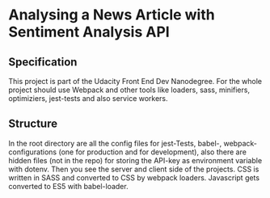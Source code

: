 # Analysing a News Article with Sentiment Analysis API

## Specification

This project is part of the Udacity Front End Dev Nanodegree.
For the whole project should use Webpack and other tools like loaders, sass, minifiers, optimiziers, jest-tests and also service workers.

## Structure

In the root directory are all the config files for jest-Tests, babel-, webpack-configurations (one for production and for development), also there are hidden files (not in the repo) for storing the API-key as environment variable with dotenv.
Then you see the server and client side of the projects. CSS is written in SASS and converted to CSS by webpack loaders. Javascript gets converted to ES5 with babel-loader.

